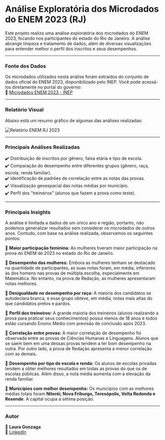 # Análise Exploratória dos Microdados do ENEM 2023 (RJ)

Este projeto realiza uma análise exploratória dos microdados do ENEM 2023, focando nos participantes do estado do Rio de Janeiro. A análise abrange limpeza e tratamento de dados, além de diversas visualizações para entender melhor o perfil dos inscritos e seus desempenhos.

---

### Fonte dos Dados  
Os microdados utilizados nesta análise foram extraídos do conjunto de dados oficial do ENEM 2023, disponibilizado pelo INEP. Você pode acessá-los diretamente no portal do governo:  
🔗 [Microdados ENEM 2023 - INEP](https://www.gov.br/inep/pt-br/acesso-a-informacao/dados-abertos/microdados/enem)  

---

### Relatório Visual  
Abaixo está um resumo gráfico de algumas das análises realizadas:  

![Relatório ENEM RJ 2023](relatório_eda_enem.png)

---

### Principais Análises Realizadas  

✔️ Distribuição de inscritos por gênero, faixa etária e tipo de escola.  
✔️ Comparação do desempenho entre diferentes grupos (gênero, raça, escola, renda familiar).  
✔️ Identificação de padrões de correlação entre as notas das provas.  
✔️ Visualização geoespacial das notas médias por município.  
✔️ Perfil dos "treineiros" (alunos que fazem a prova como teste).  

---

### Principais Insights  

A análise é limitada a dados de um único ano e região, portanto, não podemos generalizar resultados sem considerar os microdados de outros anos. Contudo, com base na análise realizada, observamos os seguintes pontos:  

📌 **Maior participação feminina:** As mulheres tiveram maior participação na prova do ENEM de 2023 no estado do Rio de Janeiro.  

📌 **Desempenho das mulheres:** Embora as mulheres tenham se destacado na quantidade de participantes, as suas notas foram, em média, inferiores às dos homens nas provas de múltipla escolha, especialmente em Matemática. No entanto, na prova de Redação, as mulheres apresentaram notas melhores.  

📌 **Desigualdade no desempenho por raça:** A maioria dos candidatos se autodeclara branca, e esse grupo obteve, em média, notas mais altas do que candidatos pretos e pardos.  

📌 **Perfil dos treineiros:** A grande maioria dos treineiros (alunos realizando a prova para praticar seus conhecimentos) possui menos de 18 anos e todos estão cursando Ensino Médio com previsão de conclusão após 2023. 

📌 **Correlação entre provas:** A maior correlação de desempenho foi observada entre as provas de Ciências Humanas e Linguagens. Alunos que se saem bem em uma dessas provas tendem a ter bom desempenho na outra. Por outro lado, a prova de Redação apresenta a menor correlação com as demais.  

📌 **Desempenho por tipo de escola e renda:** Os alunos de escolas privadas tendem a obter melhores resultados em todas as provas do que os de escolas públicas. Além disso, a nota média aumenta com a elevação da renda familiar.  

📌 **Municípios com melhor desempenho:** Os municípios com as melhores médias totais foram **Niterói, Nova Friburgo, Teresópolis, Volta Redonda e Resende**. A capital ocupa a sétima posição.  

---

### Autor  

👤  **Laura Gonzaga**  
📎 [LinkedIn](https://linkedin.com/in/laura-gonzaga)  
